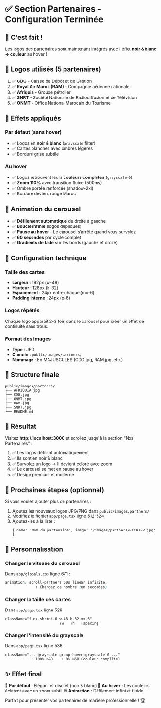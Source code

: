# ✅ Section Partenaires - Configuration Terminée

## 🎉 C'est fait !

Les logos des partenaires sont maintenant intégrés avec l'effet **noir & blanc → couleur** au hover !

## 📸 Logos utilisés (5 partenaires)

1. ✅ **CDG** - Caisse de Dépôt et de Gestion
2. ✅ **Royal Air Maroc (RAM)** - Compagnie aérienne nationale
3. ✅ **Afriquia** - Groupe pétrolier
4. ✅ **SNRT** - Société Nationale de Radiodiffusion et de Télévision
5. ✅ **ONMT** - Office National Marocain du Tourisme

## 🎨 Effets appliqués

### Par défaut (sans hover)
- ✅ Logos en **noir & blanc** (`grayscale` filter)
- ✅ Cartes blanches avec ombres légères
- ✅ Bordure grise subtile

### Au hover
- ✅ Logos retrouvent leurs **couleurs complètes** (`grayscale-0`)
- ✅ **Zoom 110%** avec transition fluide (500ms)
- ✅ Ombre portée renforcée (shadow-2xl)
- ✅ Bordure devient rouge Maroc

## 🎠 Animation du carousel

- ✅ **Défilement automatique** de droite à gauche
- ✅ **Boucle infinie** (logos dupliqués)
- ✅ **Pause au hover** - Le carousel s'arrête quand vous survolez
- ✅ **60 secondes** par cycle complet
- ✅ **Gradients de fade** sur les bords (gauche et droite)

## 🔧 Configuration technique

### Taille des cartes
- **Largeur** : 192px (w-48)
- **Hauteur** : 128px (h-32)
- **Espacement** : 24px entre chaque (mx-6)
- **Padding interne** : 24px (p-6)

### Logos répétés
Chaque logo apparaît 2-3 fois dans le carousel pour créer un effet de continuité sans trous.

### Format des images
- **Type** : JPG
- **Chemin** : `public/images/partners/`
- **Nommage** : En MAJUSCULES (CDG.jpg, RAM.jpg, etc.)

## 📁 Structure finale

```
public/images/partners/
├── AFRIQUIA.jpg
├── CDG.jpg
├── ONMT.jpg
├── RAM.jpg
├── SNRT.jpg
└── README.md
```

## 🚀 Résultat

Visitez **http://localhost:3000** et scrollez jusqu'à la section "Nos Partenaires" :

1. ✅ Les logos défilent automatiquement
2. ✅ Ils sont en noir & blanc
3. ✅ Survolez un logo → Il devient coloré avec zoom
4. ✅ Le carousel se met en pause au hover
5. ✅ Design premium et moderne

## 🎯 Prochaines étapes (optionnel)

Si vous voulez ajouter plus de partenaires :

1. Ajoutez les nouveaux logos JPG/PNG dans `public/images/partners/`
2. Modifiez le fichier `app/page.tsx` ligne 512-524
3. Ajoutez-les à la liste :
   ```tsx
   { name: 'Nom du partenaire', image: '/images/partners/FICHIER.jpg' }
   ```

## 🎨 Personnalisation

### Changer la vitesse du carousel
Dans `app/globals.css` ligne 671 :
```css
animation: scroll-partners 60s linear infinite;
              ↑ Changez ce nombre (en secondes)
```

### Changer la taille des cartes
Dans `app/page.tsx` ligne 528 :
```tsx
className="flex-shrink-0 w-48 h-32 mx-6"
                         ↑w   ↑h   ↑spacing
```

### Changer l'intensité du grayscale
Dans `app/page.tsx` ligne 536 :
```tsx
className="... grayscale group-hover:grayscale-0 ..."
            ↑ 100% N&B    ↑ 0% N&B (couleur complète)
```

## ✨ Effet final

**🖤 Par défaut** : Élégant et discret (noir & blanc)
**🎨 Au hover** : Les couleurs éclatent avec un zoom subtil
**♾️ Animation** : Défilement infini et fluide

Parfait pour présenter vos partenaires de manière professionnelle ! 🏆

